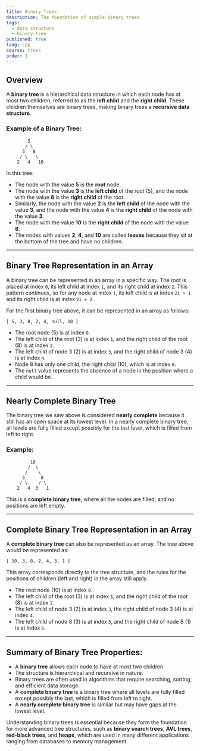 ```yaml
---
title: Binary Trees
description: The foundation of simple binary trees.
tags:
  - data-structure
  - binary-tree
published: true
lang: cpp
course: trees
order: 1
---
```


## Overview

A **binary tree** is a hierarchical data structure in which each node has at most two children, referred to as the **left child** and the **right child**. These children themselves are binary trees, making binary trees a **recursive data structure**.

### Example of a Binary Tree:

```
        5
       / \
      3   8
     / \   \
    2   4   10
```

In this tree:
- The node with the value **5** is the **root** node.
- The node with the value **3** is the **left child** of the root (5), and the node with the value **8** is the **right child** of the root.
- Similarly, the node with the value **2** is the **left child** of the node with the value **3**, and the node with the value **4** is the **right child** of the node with the value **3**.
- The node with the value **10** is the **right child** of the node with the value **8**.
- The nodes with values **2**, **4**, and **10** are called **leaves** because they sit at the bottom of the tree and have no children.

---

## Binary Tree Representation in an Array

A binary tree can be represented in an array in a specific way. The root is placed at index `0`, its left child at index `1`, and its right child at index `2`. This pattern continues, so for any node at index `i`, its left child is at index `2i + 1` and its right child is at index `2i + 2`.

For the first binary tree above, it can be represented in an array as follows:

```
[ 5, 3, 8, 2, 4, null, 10 ]
```

- The root node (5) is at index `0`.
- The left child of the root (3) is at index `1`, and the right child of the root (8) is at index `2`.
- The left child of node 3 (2) is at index `3`, and the right child of node 3 (4) is at index `4`.
- Node 8 has only one child, the right child (10), which is at index `6`.
- The `null` value represents the absence of a node in the position where a child would be.

---

## Nearly Complete Binary Tree

The binary tree we saw above is considered **nearly complete** because it still has an open space at its lowest level. In a nearly complete binary tree, all levels are fully filled except possibly for the last level, which is filled from left to right.

### Example:

```
         10
        /  \
       /    \
      3      8
     / \    / \
    2   4  3   1
```

This is a **complete binary tree**, where all the nodes are filled, and no positions are left empty.

---

## Complete Binary Tree Representation in an Array

A **complete binary tree** can also be represented as an array. The tree above would be represented as:

```
[ 10, 3, 8, 2, 4, 3, 1 ]
```

This array corresponds directly to the tree structure, and the rules for the positions of children (left and right) in the array still apply.

- The root node (10) is at index `0`.
- The left child of the root (3) is at index `1`, and the right child of the root (8) is at index `2`.
- The left child of node 3 (2) is at index `3`, the right child of node 3 (4) is at index `4`.
- The left child of node 8 (3) is at index `5`, and the right child of node 8 (1) is at index `6`.

---

## Summary of Binary Tree Properties:

- A **binary tree** allows each node to have at most two children.
- The structure is hierarchical and recursive in nature.
- Binary trees are often used in algorithms that require searching, sorting, and efficient data storage.
- A **complete binary tree** is a binary tree where all levels are fully filled except possibly the last, which is filled from left to right.
- A **nearly complete binary tree** is similar but may have gaps at the lowest level.

Understanding binary trees is essential because they form the foundation for more advanced tree structures, such as **binary search trees**, **AVL trees**, **red-black trees**, and **heaps**, which are used in many different applications ranging from databases to memory management.
